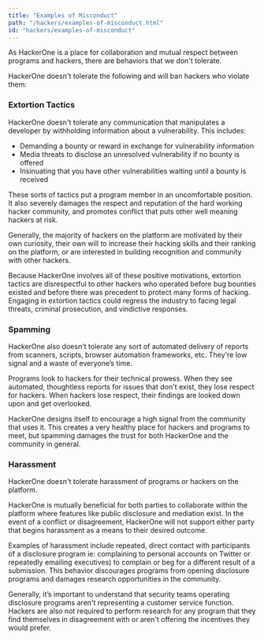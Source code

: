 ```yaml
---
title: "Examples of Misconduct"
path: "/hackers/examples-of-misconduct.html"
id: "hackers/examples-of-misconduct"
---
```


As HackerOne is a place for collaboration and mutual respect between programs and hackers, there are behaviors that we don't tolerate.

HackerOne doesn't tolerate the following and will ban hackers who violate them:

### Extortion Tactics
HackerOne doesn't tolerate any communication that manipulates a developer by withholding information about a vulnerability. This includes:
* Demanding a bounty or reward in exchange for vulnerability information
* Media threats to disclose an unresolved vulnerability if no bounty is offered
* Insinuating that you have other vulnerabilities waiting until a bounty is received

These sorts of tactics put a program member in an uncomfortable position. It also severely damages the respect and reputation of the hard working hacker community, and promotes conflict that puts other well meaning hackers at risk.

Generally, the majority of hackers on the platform are motivated by their own curiosity, their own will to increase their hacking skills and their ranking on the platform, or are interested in building recognition and community with other hackers.

Because HackerOne involves all of these positive motivations, extortion tactics are disrespectful to other hackers who operated before bug bounties existed and before there was precedent to protect many forms of hacking. Engaging in extortion tactics could regress the industry to facing legal threats, criminal prosecution, and vindictive responses.

### Spamming
HackerOne also doesn't tolerate any sort of automated delivery of reports from scanners, scripts, browser automation frameworks, etc. They're low signal and a waste of everyone’s time.

Programs look to hackers for their technical prowess. When they see automated, thoughtless reports for issues that don't exist, they lose respect for hackers. When hackers lose respect, their findings are looked down upon and get overlooked.

HackerOne designs itself to encourage a high signal from the community that uses it. This creates a very healthy place for hackers and programs to meet, but spamming damages the trust for both HackerOne and the community in general.

### Harassment
HackerOne doesn't tolerate harassment of programs or hackers on the platform.

HackerOne is mutually beneficial for both parties to collaborate within the platform where features like public disclosure and mediation exist. In the event of a conflict or disagreement, HackerOne will not support either party that begins harassment as a means to their desired outcome.

Examples of harassment include repeated, direct contact with participants of a disclosure program ie: complaining to personal accounts on Twitter or repeatedly emailing executives) to complain or beg for a different result of a submission. This behavior discourages programs from opening disclosure programs and damages research opportunities in the community.

Generally, it’s important to understand that security teams operating disclosure programs aren't representing a customer service function. Hackers are also not required to perform research for any program that they find themselves in disagreement with or aren't offering the incentives they would prefer.
